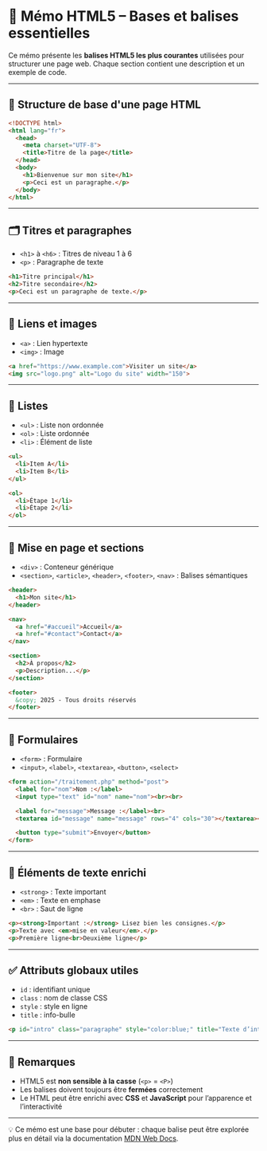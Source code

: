 
# 📘 Mémo HTML5 – Bases et balises essentielles

Ce mémo présente les **balises HTML5 les plus courantes** utilisées pour structurer une page web. Chaque section contient une description et un exemple de code.

---

## 🧱 Structure de base d'une page HTML

```html
<!DOCTYPE html>
<html lang="fr">
  <head>
    <meta charset="UTF-8">
    <title>Titre de la page</title>
  </head>
  <body>
    <h1>Bienvenue sur mon site</h1>
    <p>Ceci est un paragraphe.</p>
  </body>
</html>
```

---

## 🗂️ Titres et paragraphes

- `<h1>` à `<h6>` : Titres de niveau 1 à 6
- `<p>` : Paragraphe de texte

```html
<h1>Titre principal</h1>
<h2>Titre secondaire</h2>
<p>Ceci est un paragraphe de texte.</p>
```

---

## 🔗 Liens et images

- `<a>` : Lien hypertexte
- `<img>` : Image

```html
<a href="https://www.example.com">Visiter un site</a>
<img src="logo.png" alt="Logo du site" width="150">
```

---

## 📃 Listes

- `<ul>` : Liste non ordonnée
- `<ol>` : Liste ordonnée
- `<li>` : Élément de liste

```html
<ul>
  <li>Item A</li>
  <li>Item B</li>
</ul>

<ol>
  <li>Étape 1</li>
  <li>Étape 2</li>
</ol>
```

---

## 📐 Mise en page et sections

- `<div>` : Conteneur générique
- `<section>`, `<article>`, `<header>`, `<footer>`, `<nav>` : Balises sémantiques

```html
<header>
  <h1>Mon site</h1>
</header>

<nav>
  <a href="#accueil">Accueil</a>
  <a href="#contact">Contact</a>
</nav>

<section>
  <h2>À propos</h2>
  <p>Description...</p>
</section>

<footer>
  &copy; 2025 - Tous droits réservés
</footer>
```

---

## 📝 Formulaires

- `<form>` : Formulaire
- `<input>`, `<label>`, `<textarea>`, `<button>`, `<select>`

```html
<form action="/traitement.php" method="post">
  <label for="nom">Nom :</label>
  <input type="text" id="nom" name="nom"><br><br>

  <label for="message">Message :</label><br>
  <textarea id="message" name="message" rows="4" cols="30"></textarea><br><br>

  <button type="submit">Envoyer</button>
</form>
```

---

## 🔣 Éléments de texte enrichi

- `<strong>` : Texte important
- `<em>` : Texte en emphase
- `<br>` : Saut de ligne

```html
<p><strong>Important :</strong> Lisez bien les consignes.</p>
<p>Texte avec <em>mise en valeur</em>.</p>
<p>Première ligne<br>Deuxième ligne</p>
```

---

## ✅ Attributs globaux utiles

- `id` : identifiant unique
- `class` : nom de classe CSS
- `style` : style en ligne
- `title` : info-bulle

```html
<p id="intro" class="paragraphe" style="color:blue;" title="Texte d’introduction">Bonjour !</p>
```

---

## 📌 Remarques

- HTML5 est **non sensible à la casse** (`<p>` = `<P>`)
- Les balises doivent toujours être **fermées** correctement
- Le HTML peut être enrichi avec **CSS** et **JavaScript** pour l’apparence et l’interactivité

---

💡 Ce mémo est une base pour débuter : chaque balise peut être explorée plus en détail via la documentation [MDN Web Docs](https://developer.mozilla.org/fr/docs/Web/HTML).
